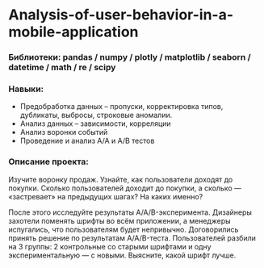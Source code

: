 # Analysis-of-user-behavior-in-a-mobile-application

### Библиотеки: pandas / numpy / plotly / matplotlib / seaborn / datetime / math / re / scipy
### Навыки:
- Предобработка данных – пропуски, корректировка типов, дубликаты, выбросы, строковые аномалии.
- Анализ данных – зависимости, корреляции
- Анализ воронки событий
- Проведение и анализ A/A и A/B тестов
### Описание проекта:

Изучите воронку продаж. Узнайте, как пользователи доходят до покупки. Сколько пользователей доходит до покупки, а сколько — «застревает» на предыдущих шагах? На каких именно?

После этого исследуйте результаты A/A/B-эксперимента. Дизайнеры захотели поменять шрифты во всём приложении, а менеджеры испугались, что пользователям будет непривычно. Договорились принять решение по результатам A/A/B-теста. Пользователей разбили на 3 группы: 2 контрольные со старыми шрифтами и одну экспериментальную — с новыми. Выясните, какой шрифт лучше.
